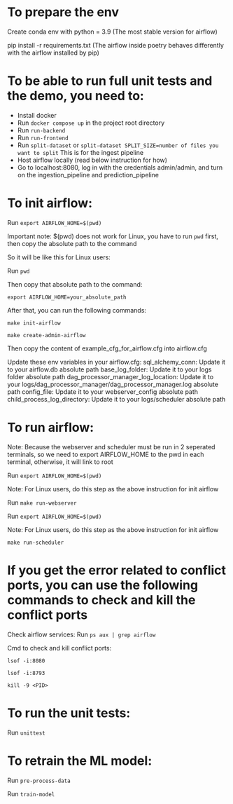 # To prepare the env
Create conda env with python = 3.9 (The most stable version for airflow)

pip install -r requirements.txt (The airflow inside poetry behaves differently with the airflow installed by pip)

# To be able to run full unit tests and the demo, you need to:
- Install docker
- Run `docker compose up` in the project root directory
- Run `run-backend`
- Run `run-frontend`
- Run `split-dataset` or `split-dataset SPLIT_SIZE=number of files you want to split` This is for the ingest pipeline
- Host airflow locally (read below instruction for how)
- Go to localhost:8080, log in with the credentials admin/admin, and turn on the ingestion_pipeline and prediction_pipeline

# To init airflow:

Run `export AIRFLOW_HOME=$(pwd)`

Important note: $(pwd) does not work for Linux, you have to run `pwd` first, then copy the absolute path to the command

So it will be like this for Linux users:

Run `pwd`

Then copy that absolute path to the command:

`export AIRFLOW_HOME=your_absolute_path`

After that, you can run the following commands:

`make init-airflow`

`make create-admin-airflow`

Then copy the content of example_cfg_for_airflow.cfg into airflow.cfg

Update these env variables in your airflow.cfg:
sql_alchemy_conn: Update it to your airflow.db absolute path
base_log_folder: Update it to your logs folder absolute path
dag_processor_manager_log_location: Update it to your logs/dag_processor_manager/dag_processor_manager.log absolute path
config_file: Update it to your webserver_config absolute path
child_process_log_directory: Update it to your logs/scheduler absolute path


# To run airflow:

Note: Because the webserver and scheduler must be run in 2 seperated terminals, so we need to export AIRFLOW_HOME to the pwd in each terminal, otherwise, it will link to root

Run `export AIRFLOW_HOME=$(pwd)`

Note: For Linux users, do this step as the above instruction for init airflow

Run `make run-webserver`

Run `export AIRFLOW_HOME=$(pwd)`

Note: For Linux users, do this step as the above instruction for init airflow

`make run-scheduler`

# If you get the error related to conflict ports, you can use the following commands to check and kill the conflict ports

Check airflow services: Run `ps aux | grep airflow`

Cmd to check and kill conflict ports: 

`lsof -i:8080`

`lsof -i:8793`

`kill -9 <PID>`

# To run the unit tests:
Run `unittest`

# To retrain the ML model:
Run `pre-process-data`

Run `train-model`
